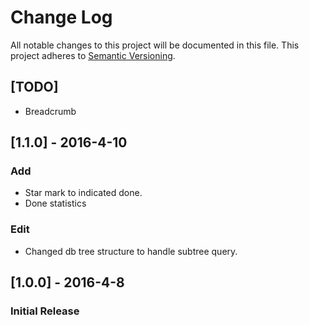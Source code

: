 # Change Log
All notable changes to this project will be documented in this file.
This project adheres to [Semantic Versioning](http://semver.org/).

## [TODO]
- Breadcrumb

## [1.1.0] - 2016-4-10
### Add
- Star mark to indicated done.
- Done statistics
### Edit
- Changed db tree structure to handle subtree query.

## [1.0.0] - 2016-4-8
### Initial Release
